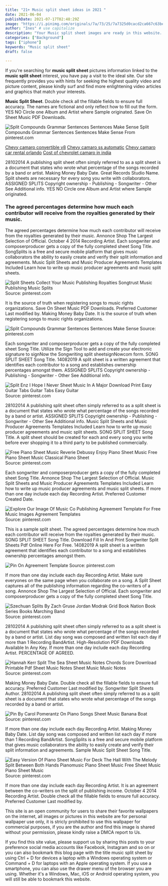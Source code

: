 ```yaml
---
title: "21+ Music split sheet ideas in 2021 "
date: 2021-06-04
publishDate: 2021-07-17T02:48:29Z
image: "https://i.pinimg.com/originals/7a/73/25/7a7325d0cacd2ca667c63be8c6fb3ea1.png"
author: "Ines" # use capitalize
description: "Your Music split sheet images are ready in this website. Music split sheet are a topic that is being searched for and liked by netizens now. You can Get the Music split sheet files here. Get all free images."
categories: ["Background"]
tags: ["iphone"]
keywords: "Music split sheet"
draft: false

---
```


If you're searching for **music split sheet** pictures information linked to the **music split sheet** interest, you have pay a visit to the ideal  site.  Our site frequently  provides you with  hints  for seeking  the highest  quality video and picture  content, please kindly surf and find more enlightening video articles and graphics  that match your interests.

**Music Split Sheet**. Double check all the fillable fields to ensure full accuracy. The names are fictional and only reflect how to fill out the form. YES NO Circle one Album and Artist where Sample originated. Save On Sheet Music PDF Downloads.

![Split Compounds Grammar Sentences Sentences Make Sense](https://i.pinimg.com/originals/66/29/69/662969eebef9e1ff04ed0e29bbfb6faa.jpg "Split Compounds Grammar Sentences Sentences Make Sense")
Split Compounds Grammar Sentences Sentences Make Sense From pinterest.com

[Chevy camaro convertible v8](/chevy-camaro-convertible-v8/)
[Chevy camaro ss automatic](/chevy-camaro-ss-automatic/)
[Chevy camaro car rental orlando](/chevy-camaro-car-rental-orlando/)
[Cost of chevrolet camaro in india](/cost-of-chevrolet-camaro-in-india/)

28102014 A publishing split sheet often simply referred to as a split sheet is a document that states who wrote what percentage of the songs recorded by a band or artist. Making Money Baby Date. Great Records Studio Name. Split sheets are necessary for every song you write with collaborators. ASSIGNED SPLITS Copyright ownership - Publishing - Songwriter - Other See Additional info. YES NO Circle one Album and Artist where Sample originated.

### The agreed percentages determine how much each contributor will receive from the royalties generated by their music.

The agreed percentages determine how much each contributor will receive from the royalties generated by their music. Annonce Shop The Largest Selection of Official. October 4 2014 Recording Artist. Each songwriter and composerproducer gets a copy of the fully completed sheet Song Title. SongSplits is a free and secure mobile platform that gives music collaborators the ability to easily create and verify their split information and agreements. Music Split Sheets and Music Producer Agreements Templates Included Learn how to write up music producer agreements and music split sheets.


![Split Sheets Collect Your Music Publishing Royalties Songtrust Music Publishing Music Splits](https://i.pinimg.com/originals/be/d6/0c/bed60c2c7cdc9703bfad7e4ca5ece6d0.png "Split Sheets Collect Your Music Publishing Royalties Songtrust Music Publishing Music Splits")
Source: pinterest.com

It is the source of truth when registering songs to music rights organizations. Save On Sheet Music PDF Downloads. Preferred Customer Last modified by. Making Money Baby Date. It is the source of truth when registering songs to music rights organizations.

![Split Compounds Grammar Sentences Sentences Make Sense](https://i.pinimg.com/originals/66/29/69/662969eebef9e1ff04ed0e29bbfb6faa.jpg "Split Compounds Grammar Sentences Sentences Make Sense")
Source: pinterest.com

Each songwriter and composerproducer gets a copy of the fully completed sheet Song Title. Utilize the Sign Tool to add and create your electronic signature to signNow the Songwriting split sheetsignNowcom form. SONG SPLIT SHEET Song Title. 14082019 A split sheet is a written agreement that identifies each contributor to a song and establishes ownership percentages amongst them. ASSIGNED SPLITS Copyright ownership - Publishing - Songwriter - Other See Additional info.

![Split Enz I Hope I Never Sheet Music In A Major Download Print Easy Guitar Tabs Guitar Tabs Easy Guitar](https://i.pinimg.com/originals/92/89/a3/9289a344f8f7e726b408591d7e7357b0.gif "Split Enz I Hope I Never Sheet Music In A Major Download Print Easy Guitar Tabs Guitar Tabs Easy Guitar")
Source: pinterest.com

28102014 A publishing split sheet often simply referred to as a split sheet is a document that states who wrote what percentage of the songs recorded by a band or artist. ASSIGNED SPLITS Copyright ownership - Publishing - Songwriter - Other See Additional info. Music Split Sheets and Music Producer Agreements Templates Included Learn how to write up music producer agreements and music split sheets. SONG SPLIT SHEET Song Title. A split sheet should be created for each and every song you write before ever shopping it to a third party to be published commercially.

![Free Piano Sheet Music Reverie Debussy Enjoy Piano Sheet Music Free Piano Sheet Music Classical Piano Sheet](https://i.pinimg.com/originals/4b/d4/3d/4bd43dc98d487a774eef0f80b421bebe.jpg "Free Piano Sheet Music Reverie Debussy Enjoy Piano Sheet Music Free Piano Sheet Music Classical Piano Sheet")
Source: pinterest.com

Each songwriter and composerproducer gets a copy of the fully completed sheet Song Title. Annonce Shop The Largest Selection of Official. Music Split Sheets and Music Producer Agreements Templates Included Learn how to write up music producer agreements and music split sheets. If more than one day include each day Recording Artist. Preferred Customer Created Date.

![Explore Our Image Of Music Co Publishing Agreement Template For Free Music Images Agreement Templates](https://i.pinimg.com/originals/29/21/55/2921554b795efaefa69253cc1a209330.jpg "Explore Our Image Of Music Co Publishing Agreement Template For Free Music Images Agreement Templates")
Source: pinterest.com

This is a sample split sheet. The agreed percentages determine how much each contributor will receive from the royalties generated by their music. SONG SPLIT SHEET Song Title. Download Fill In And Print Songwriter Split Sheets Pdf Online Here For Free. 14082019 A split sheet is a written agreement that identifies each contributor to a song and establishes ownership percentages amongst them.

![Pin On Agreement Template](https://i.pinimg.com/originals/46/b5/2b/46b52bfd189a18e38578a8a1dc39699a.png "Pin On Agreement Template")
Source: pinterest.com

If more than one day include each day Recording Artist. Make sure everyones on the same page when you collaborate on a song. A Split Sheet captures all of the publishing information regarding the co-writers of a song. Annonce Shop The Largest Selection of Official. Each songwriter and composerproducer gets a copy of the fully completed sheet Song Title.

![Szechuan Splits By Zach Gruse Jordan Modrak Grid Book Nation Book Series Books Marching Band](https://i.pinimg.com/originals/67/23/d8/6723d821d2774defafc8a500f19c6caf.png "Szechuan Splits By Zach Gruse Jordan Modrak Grid Book Nation Book Series Books Marching Band")
Source: pinterest.com

28102014 A publishing split sheet often simply referred to as a split sheet is a document that states who wrote what percentage of the songs recorded by a band or artist. List day song was composed and written list each day if more than 1 Recording BandArtist. High-Resolution PDF Downloads Available In Any Key. If more than one day include each day Recording Artist. PERCENTAGE OF AGREED.

![Hannah Kerr Split The Sea Sheet Music Notes Chords Score Download Printable Pdf Sheet Music Notes Sheet Music Music Notes](https://i.pinimg.com/originals/e0/28/d1/e028d1ec7820e1b2520e4dec591c5b72.png "Hannah Kerr Split The Sea Sheet Music Notes Chords Score Download Printable Pdf Sheet Music Notes Sheet Music Music Notes")
Source: pinterest.com

Making Money Baby Date. Double check all the fillable fields to ensure full accuracy. Preferred Customer Last modified by. Songwriter Split Sheets Author. 28102014 A publishing split sheet often simply referred to as a split sheet is a document that states who wrote what percentage of the songs recorded by a band or artist.

![Pin By Carol Pomerantz On Piano Songs Sheet Music Banana Boat](https://i.pinimg.com/originals/b6/3d/3a/b63d3a1a323e23398763bbb8066705e6.jpg "Pin By Carol Pomerantz On Piano Songs Sheet Music Banana Boat")
Source: pinterest.com

If more than one day include each day Recording Artist. Making Money Baby Date. List day song was composed and written list each day if more than 1 Recording BandArtist. SongSplits is a free and secure mobile platform that gives music collaborators the ability to easily create and verify their split information and agreements. Sample Music Split Sheet Song Title.

![Easy Version Of Piano Sheet Music For Deck The Hall With The Melody Split Between Both Hands Pianomusic Piano Sheet Music Free Sheet Music Piano Sheet Music](https://i.pinimg.com/originals/7a/73/25/7a7325d0cacd2ca667c63be8c6fb3ea1.png "Easy Version Of Piano Sheet Music For Deck The Hall With The Melody Split Between Both Hands Pianomusic Piano Sheet Music Free Sheet Music Piano Sheet Music")
Source: pinterest.com

If more than one day include each day Recording Artist. It is an agreement between the co-writers on the split of publishing income. October 4 2014 Recording Artist. Double check all the fillable fields to ensure full accuracy. Preferred Customer Last modified by.

This site is an open community for users to share their favorite wallpapers on the internet, all images or pictures in this website are for personal wallpaper use only, it is stricly prohibited to use this wallpaper for commercial purposes, if you are the author and find this image is shared without your permission, please kindly raise a DMCA report to Us.

If you find this site value, please support us by sharing this posts to your preference social media accounts like Facebook, Instagram and so on or you can also bookmark this blog page with the title music split sheet by using Ctrl + D for devices a laptop with a Windows operating system or Command + D for laptops with an Apple operating system. If you use a smartphone, you can also use the drawer menu of the browser you are using. Whether it's a Windows, Mac, iOS or Android operating system, you will still be able to bookmark this website.
